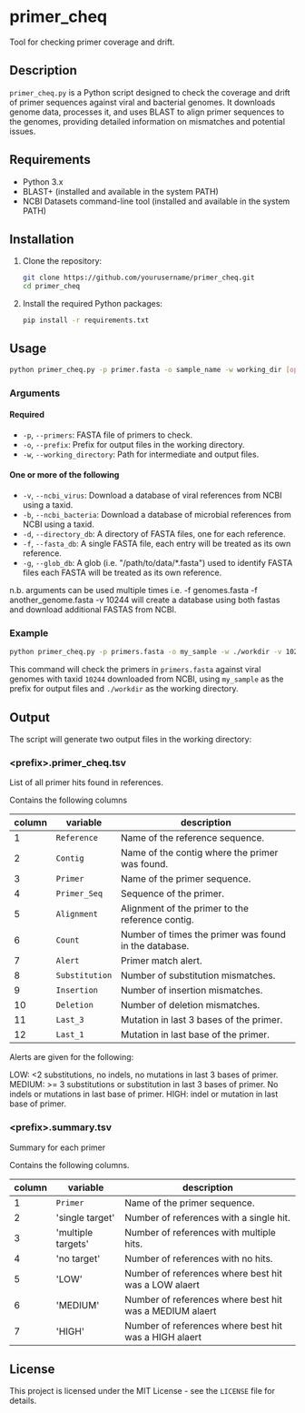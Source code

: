 # primer_cheq

Tool for checking primer coverage and drift.

## Description

`primer_cheq.py` is a Python script designed to check the coverage and drift of primer sequences against viral and bacterial genomes. It downloads genome data, processes it, and uses BLAST to align primer sequences to the genomes, providing detailed information on mismatches and potential issues.

## Requirements

- Python 3.x
- BLAST+ (installed and available in the system PATH)
- NCBI Datasets command-line tool (installed and available in the system PATH)

## Installation

1. Clone the repository:
    ```sh
    git clone https://github.com/yourusername/primer_cheq.git
    cd primer_cheq
    ```

2. Install the required Python packages:
    ```sh
    pip install -r requirements.txt
    ```

## Usage

```sh
python primer_cheq.py -p primer.fasta -o sample_name -w working_dir [options]
```

### Arguments
#### Required
- `-p`, `--primers`: FASTA file of primers to check.
- `-o`, `--prefix`: Prefix for output files in the working directory.
- `-w`, `--working_directory`: Path for intermediate and output files.
#### One or more of the following
- `-v`, `--ncbi_virus`: Download a database of viral references from NCBI using a taxid.
- `-b`, `--ncbi_bacteria`: Download a database of microbial references from NCBI using a taxid.
- `-d`, `--directory_db`: A directory of FASTA files, one for each reference.
- `-f`, `--fasta_db`: A single FASTA file, each entry will be treated as its own reference.
- `-g`, `--glob_db`: A glob (i.e. "/path/to/data/*.fasta") used to identify FASTA files each FASTA will be treated as its own reference.

n.b. arguments can be used multiple times i.e. -f genomes.fasta -f another_genome.fasta -v 10244 will create a database using both fastas and download additional FASTAS from NCBI.

### Example

```sh
python primer_cheq.py -p primers.fasta -o my_sample -w ./workdir -v 10244
```

This command will check the primers in `primers.fasta` against viral genomes with taxid `10244` downloaded from NCBI, using `my_sample` as the prefix for output files and `./workdir` as the working directory.

## Output

The script will generate two output files in the working directory:

### \<prefix\>.primer_cheq.tsv

List of all primer hits found in references.

Contains the following columns


| column | variable       | description                                           |
|--------|----------------|-------------------------------------------------------|
| 1      | `Reference`    | Name of the reference sequence.                       |
| 2      | `Contig`       | Name of the contig where the primer was found.        |
| 3      | `Primer`       | Name of the primer sequence.                          |
| 4      | `Primer_Seq`   | Sequence of the primer.                               |
| 5      | `Alignment`    | Alignment of the primer to the reference contig.      |
| 6      | `Count`        | Number of times the primer was found in the database. |
| 7      | `Alert`        | Primer match alert.                                   |
| 8      | `Substitution` | Number of substitution mismatches.                    |
| 9      | `Insertion`    | Number of insertion mismatches.                       |
| 10     | `Deletion`     | Number of deletion mismatches.                        |
| 11     | `Last_3`       | Mutation in last 3 bases of the primer.               |
| 12     | `Last_1`       | Mutation in last base of the primer.                  |

Alerts are given for the following:

LOW: <2 substitutions, no indels, no mutations in last 3 bases of primer.
MEDIUM: >= 3 substitutions or substitution in last 3 bases of primer. No indels or mutations in last base of primer.
HIGH: indel or mutation in last base of primer.

### \<prefix\>.summary.tsv

Summary for each primer

Contains the following columns.

| column | variable           | description                                             |
|--------|--------------------|---------------------------------------------------------|
| 1      | `Primer`           | Name of the primer sequence.                            |
| 2      | 'single target'    | Number of references with a single hit.                 |
| 3      | 'multiple targets' | Number of references with multiple hits.                |
| 4      | 'no target'        | Number of references with no hits.                      |
| 5      | 'LOW'              | Number of references where best hit was a LOW alaert    |
| 6      | 'MEDIUM'           | Number of references where best hit was a MEDIUM alaert |
| 7      | 'HIGH'             | Number of references where best hit was a HIGH alaert   |

## License

This project is licensed under the MIT License - see the `LICENSE` file for details.
```
